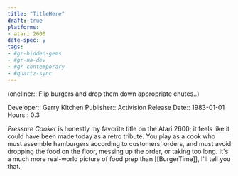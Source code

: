 ```yaml
---
title: "TitleHere"
draft: true
platforms:
- atari 2600
date-spec: y
tags:
- #gr-hidden-gems 
- #gr-na-dev 
- #gr-contemporary 
- #quartz-sync
---
```


(oneliner:: Flip burgers and drop them down appropriate chutes..)

Developer:: Garry Kitchen
Publisher:: Activision
Release Date:: 1983-01-01
Hours:: 0.3

*Pressure Cooker* is honestly my favorite title on the Atari 2600; it feels like it could have been made today as a retro tribute. You play as a cook who must assemble hamburgers according to customers' orders, and must avoid dropping the food on the floor, messing up the order, or taking too long. It's a much more real-world picture of food prep than [[BurgerTime]], I'll tell you that.